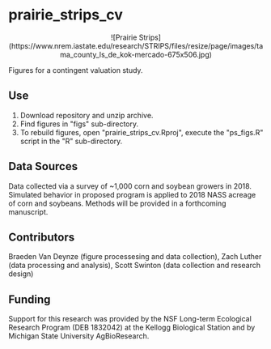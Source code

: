 # prairie_strips_cv
<p style="text-align: center;">
![Prairie Strips](https://www.nrem.iastate.edu/research/STRIPS/files/resize/page/images/tama_county_ls_de_kok-mercado-675x506.jpg)  

Figures for a contingent valuation study.
 </p>
 
 ## Use
 1. Download repository and unzip archive.  
 2. Find figures in "figs" sub-directory.
 3. To rebuild figures, open "prairie_strips_cv.Rproj", execute the "ps_figs.R" script in the "R" sub-directory.

## Data Sources
Data collected via a survey of ~1,000 corn and soybean growers in 2018. Simulated behavior in proposed program is applied to 2018 NASS acreage of corn and soybeans. Methods will be provided in a forthcoming manuscript.

## Contributors
Braeden Van Deynze (figure processesing and data collection), Zach Luther (data processing and analysis), Scott Swinton (data collection and research design)

## Funding
Support for this research was provided by the NSF Long-term Ecological Research Program (DEB 1832042) at the Kellogg Biological Station and by Michigan State University AgBioResearch.
